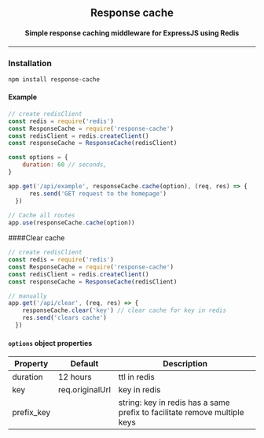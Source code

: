 <p align="center">
    <h2 align="center">Response cache</h2>
    <h4 align="center">Simple response caching middleware for ExpressJS using Redis
</h4>
</p>

---



### Installation

```bash
npm install response-cache
```

#### Example
```js
// create redisClient
const redis = require('redis')
const ResponseCache = require('response-cache')
const redisClient = redis.createClient()
const responseCache = ResponseCache(redisClient)

const options = {
	duration: 60 // seconds,
}

app.get('/api/example', responseCache.cache(option), (req, res) => {
	  res.send('GET request to the homepage')
  })
  
// Cache all routes
app.use(responseCache.cache(option))
```
####Clear cache
```js
// create redisClient
const redis = require('redis')
const ResponseCache = require('response-cache')
const redisClient = redis.createClient()
const responseCache = ResponseCache(redisClient)

// manually
app.get('/api/clear', (req, res) => {
	responseCache.clear('key') // clear cache for key in redis
	res.send('clears cache')
  })  
```


#### `options` object properties

| Property                   | Default   | Description                                                                                                                                                                                                                                                                                                                                                                                                                                                                                                                                                                   |
| -------------------------- | --------- | ----------------------------------------------------------------------------------------------------------------------------------------------------------------------------------------------------------------------------------------------------------------------------------------------------------------------------------------------------------------------------------------------------------------------------------------------------------------------------------------------------------------------------------------------------------------------------- |
| duration                       | 12 hours| ttl in redis                                                                                                                                                                                                                                                                                                                                                                                                                                                                                                                                                |
| key                       | req.originalUrl      | key in redis                                                                                                                                                                                                                                                                                                                                                                                                                                                                                                                                                      |
| prefix_key                       |      | string: key in redis has a same prefix to facilitate remove multiple keys                                                                                                                                                                                                                                                                                                                                                                                                           |
